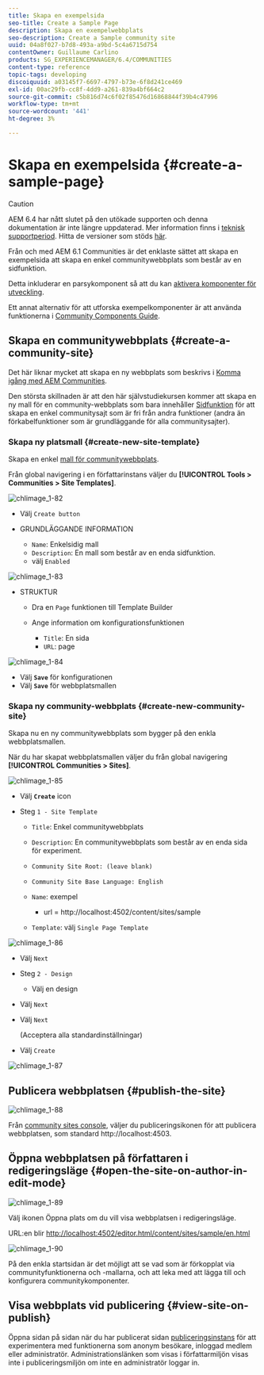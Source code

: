 ```yaml
---
title: Skapa en exempelsida
seo-title: Create a Sample Page
description: Skapa en exempelwebbplats
seo-description: Create a Sample community site
uuid: 04a8f027-b7d8-493a-a9bd-5c4a6715d754
contentOwner: Guillaume Carlino
products: SG_EXPERIENCEMANAGER/6.4/COMMUNITIES
content-type: reference
topic-tags: developing
discoiquuid: a03145f7-6697-4797-b73e-6f8d241ce469
exl-id: 00ac29fb-cc8f-4dd9-a261-839a4bf664c2
source-git-commit: c5b816d74c6f02f85476d16868844f39b4c47996
workflow-type: tm+mt
source-wordcount: '441'
ht-degree: 3%

---
```


# Skapa en exempelsida {#create-a-sample-page}

>[!CAUTION]
>
>AEM 6.4 har nått slutet på den utökade supporten och denna dokumentation är inte längre uppdaterad. Mer information finns i [teknisk supportperiod](https://helpx.adobe.com/support/programs/eol-matrix.html). Hitta de versioner som stöds [här](https://experienceleague.adobe.com/docs/).

Från och med AEM 6.1 Communities är det enklaste sättet att skapa en exempelsida att skapa en enkel communitywebbplats som består av en sidfunktion.

Detta inkluderar en parsykomponent så att du kan [aktivera komponenter för utveckling](basics.md#accessing-communities-components).

Ett annat alternativ för att utforska exempelkomponenter är att använda funktionerna i [Community Components Guide](components-guide.md).

## Skapa en communitywebbplats {#create-a-community-site}

Det här liknar mycket att skapa en ny webbplats som beskrivs i [Komma igång med AEM Communities](getting-started.md).

Den största skillnaden är att den här självstudiekursen kommer att skapa en ny mall för en community-webbplats som bara innehåller [Sidfunktion](functions.md#page-function) för att skapa en enkel communitysajt som är fri från andra funktioner (andra än förkabelfunktioner som är grundläggande för alla communitysajter).

### Skapa ny platsmall {#create-new-site-template}

Skapa en enkel [mall för communitywebbplats](sites.md).

Från global navigering i en författarinstans väljer du **[!UICONTROL Tools > Communities > Site Templates]**.

![chlimage_1-82](assets/chlimage_1-82.png)

* Välj `Create button`
* GRUNDLÄGGANDE INFORMATION

   * `Name`: Enkelsidig mall
   * `Description`: En mall som består av en enda sidfunktion.
   * välj `Enabled`

![chlimage_1-83](assets/chlimage_1-83.png)

* STRUKTUR

   * Dra en `Page` funktionen till Template Builder
   * Ange information om konfigurationsfunktionen

      * `Title`: En sida
      * `URL`: page

![chlimage_1-84](assets/chlimage_1-84.png)

* Välj **`Save`** för konfigurationen
* Välj **`Save`** för webbplatsmallen

### Skapa ny community-webbplats {#create-new-community-site}

Skapa nu en ny communitywebbplats som bygger på den enkla webbplatsmallen.

När du har skapat webbplatsmallen väljer du från global navigering **[!UICONTROL Communities > Sites]**.

![chlimage_1-85](assets/chlimage_1-85.png)

* Välj **`Create`** icon

* Steg `1 - Site Template`

   * `Title`: Enkel communitywebbplats
   * `Description`: En communitywebbplats som består av en enda sida för experiment.
   * `Community Site Root: (leave blank)`
   * `Community Site Base Language: English`
   * `Name`: exempel

      * url = http://localhost:4502/content/sites/sample
   * `Template`: välj `Single Page Template`


![chlimage_1-86](assets/chlimage_1-86.png)

* Välj `Next`
* Steg `2 - Design`

   * Välj en design

* Välj `Next`
* Välj `Next`

   (Acceptera alla standardinställningar)

* Välj `Create`

![chlimage_1-87](assets/chlimage_1-87.png)

## Publicera webbplatsen {#publish-the-site}

![chlimage_1-88](assets/chlimage_1-88.png)

Från [community sites console](sites-console.md), väljer du publiceringsikonen för att publicera webbplatsen, som standard http://localhost:4503.

## Öppna webbplatsen på författaren i redigeringsläge {#open-the-site-on-author-in-edit-mode}

![chlimage_1-89](assets/chlimage_1-89.png)

Välj ikonen Öppna plats om du vill visa webbplatsen i redigeringsläge.

URL:en blir [http://localhost:4502/editor.html/content/sites/sample/en.html](http://localhost:4502/editor.html/content/sites/sample/en.html)

![chlimage_1-90](assets/chlimage_1-90.png)

På den enkla startsidan är det möjligt att se vad som är förkopplat via communityfunktionerna och -mallarna, och att leka med att lägga till och konfigurera communitykomponenter.

## Visa webbplats vid publicering {#view-site-on-publish}

Öppna sidan på sidan när du har publicerat sidan [publiceringsinstans](http://localhost:4503/content/sites/sample/en.html) för att experimentera med funktionerna som anonym besökare, inloggad medlem eller administratör. Administrationslänken som visas i författarmiljön visas inte i publiceringsmiljön om inte en administratör loggar in.
